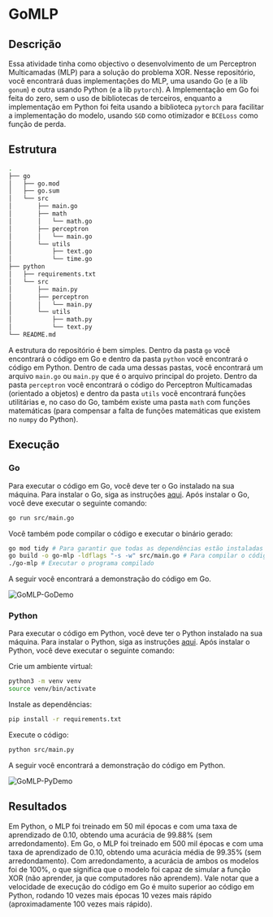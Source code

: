 # GoMLP

## Descrição

Essa atividade tinha como objectivo o desenvolvimento de um Perceptron Multicamadas (MLP) para a solução do problema XOR. Nesse repositório, você encontrará duas implementações do MLP, uma usando Go (e a lib `gonum`) e outra usando Python (e a lib `pytorch`). A Implementação em Go foi feita do zero, sem o uso de bibliotecas de terceiros, enquanto a implementação em Python foi feita usando a biblioteca `pytorch` para facilitar a implementação do modelo, usando `SGD` como otimizador e `BCELoss` como função de perda.

## Estrutura

```bash
.
├── go
│   ├── go.mod
│   ├── go.sum
│   └── src
│       ├── main.go
│       ├── math
│       │   └── math.go
│       ├── perceptron
│       │   └── main.go
│       └── utils
│           ├── text.go
│           └── time.go
├── python
│   ├── requirements.txt
│   └── src
│       ├── main.py
│       ├── perceptron
│       │   └── main.py
│       └── utils
│           ├── math.py
│           └── text.py
└── README.md
```

A estrutura do repositório é bem simples. Dentro da pasta `go` você encontrará o código em Go e dentro da pasta `python` você encontrará o código em Python. Dentro de cada uma dessas pastas, você encontrará um arquivo `main.go` ou `main.py` que é o arquivo principal do projeto. Dentro da pasta `perceptron` você encontrará o código do Perceptron Multicamadas (orientado a objetos) e dentro da pasta `utils` você encontrará funções utilitárias e, no caso do Go, também existe uma pasta `math` com funções matemáticas (para compensar a falta de funções matemáticas que existem no `numpy` do Python).

## Execução

### Go

Para executar o código em Go, você deve ter o Go instalado na sua máquina. Para instalar o Go, siga as instruções [aqui](https://golang.org/doc/install). Após instalar o Go, você deve executar o seguinte comando:

```bash
go run src/main.go
```

Você também pode compilar o código e executar o binário gerado:

```bash
go mod tidy # Para garantir que todas as dependências estão instaladas
go build -o go-mlp -ldflags "-s -w" src/main.go # Para compilar o código
./go-mlp # Executar o programa compilado
```

A seguir você encontrará a demonstração do código em Go.

![GoMLP-GoDemo](https://github.com/GustavoWidman/GoMLP/assets/123963822/79388dac-b65a-42e6-9c7b-955f95372ebc)

### Python

Para executar o código em Python, você deve ter o Python instalado na sua máquina. Para instalar o Python, siga as instruções [aqui](https://www.python.org/downloads/). Após instalar o Python, você deve executar o seguinte comando:

Crie um ambiente virtual:

```bash
python3 -m venv venv
source venv/bin/activate
```

Instale as dependências:

```bash
pip install -r requirements.txt
```

Execute o código:

```bash
python src/main.py
```

A seguir você encontrará a demonstração do código em Python.

![GoMLP-PyDemo](https://github.com/GustavoWidman/GoMLP/assets/123963822/6af92cf8-5557-41c3-8a9b-42aa6751ba06)

## Resultados

Em Python, o MLP foi treinado em 50 mil épocas e com uma taxa de aprendizado de 0.10, obtendo uma acurácia de 99.88% (sem arredondamento). Em Go, o MLP foi treinado em 500 mil épocas e com uma taxa de aprendizado de 0.10, obtendo uma acurácia média de 99.35% (sem arredondamento). Com arredondamento, a acurácia de ambos os modelos foi de 100%, o que significa que o modelo foi capaz de simular a função XOR (não aprender, ja que computadores não aprendem). Vale notar que a velocidade de execução do código em Go é muito superior ao código em Python, rodando 10 vezes mais épocas 10 vezes mais rápido (aproximadamente 100 vezes mais rápido).